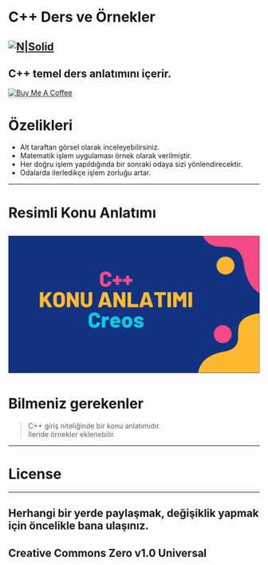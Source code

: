 <h1 class="code-line" data-line-start=0 data-line-end=1 ><a id="C++ Ders ve Örnekler"></a>C++ Ders ve Örnekler</h1>
<h2 class="code-line" data-line-start=2 data-line-end=4 ><a id="NSolidhttpsplaylhgoogleusercontentcom4ChxU_bzuJe8ix7IC7fYOq5xH3rtDjDMFogy4NsF6l8jNH9Q_G7zQUWoZtWvkliyww2247h1264rwhttpwwwartistscompanydigital_2"></a><a href="http://www.artistscompany.tech"><img src="https://raw.githubusercontent.com/creosB/presentation/main/background.png" alt="N|Solid"></a></h2>
<h2 class="code-line" data-line-start=4 data-line-end=6 ><a id="C_temel_ders_anlatmn_ierir_4"></a>C++ temel ders anlatımını içerir.</h2>
<a href="https://www.buymeacoffee.com/creos" target="_blank"><img src="https://www.buymeacoffee.com/assets/img/custom_images/orange_img.png" alt="Buy Me A Coffee" style="height: 41px !important;width: 174px !important;box-shadow: 0px 3px 2px 0px rgba(190, 190, 190, 0.5) !important;-webkit-box-shadow: 0px 3px 2px 0px rgba(190, 190, 190, 0.5) !important;" ></a>
<h1 class="code-line" data-line-start=6 data-line-end=7 ><a id="zelikleri_6"></a>Özelikleri</h1>
<ul>
<li class="has-line-data" data-line-start="8" data-line-end="9">Alt taraftan görsel olarak inceleyebilirsiniz.</li>
<li class="has-line-data" data-line-start="9" data-line-end="10">Matematik işlem uygulaması örnek olarak verilmiştir.</li>
<li class="has-line-data" data-line-start="10" data-line-end="11">Her doğru işlem yapıldığında bir sonraki odaya sizi yönlendirecektir.</li>
<li class="has-line-data" data-line-start="11" data-line-end="12">Odalarda ilerledikçe işlem zorluğu artar.</li>
</ul>
<hr>
<h1 class="code-line" data-line-start=13 data-line-end=14 ><a id="Resimli_Konu_Anlatm_13"></a>Resimli Konu Anlatımı</h1>
<h2 class="code-line" data-line-start=14 data-line-end=16 ><a id="An_old_rock_in_the_deserthttpsrawgithubusercontentcomcreosBCPPdersveorneklerimainresim1png_C_Konu_anlatmhttpsgithubcomcreosBCPPdersveornekleriblobmaincppanlatC4B1mpdf_14"></a><a href="https://github.com/creosB/CPP-ders-ve-ornekleri/blob/main/cppanlat%C4%B1m.pdf"><img src="https://raw.githubusercontent.com/creosB/CPP-ders-ve-ornekleri/main/resim1.png" alt="An old rock in the desert" title="C++ Konu anlatımı"></a></h2>
<h1 class="code-line" data-line-start=16 data-line-end=17 ><a id="Bilmeniz_gerekenler_16"></a>Bilmeniz gerekenler</h1>
<blockquote>
<p class="has-line-data" data-line-start="17" data-line-end="19">C++ giriş niteliğinde bir konu anlatımıdır.<br>
İleride örnekler eklenebilir.</p>
</blockquote>
<hr>
<h1 class="code-line" data-line-start=20 data-line-end=21 ><a id="License_20"></a>License</h1>
<hr>
<h2 class="code-line" data-line-start=22 data-line-end=24 ><a id="Herhangi_bir_yerde_paylamak_deiiklik_yapmak_iin_ncelikle_bana_ulanz_22"></a>Herhangi bir yerde paylaşmak, değişiklik yapmak için öncelikle bana ulaşınız.</h2>
<h2 class="code-line" data-line-start=24 data-line-end=26 ><a id="Creative_Commons_Zero_v10_Universal_24"></a>Creative Commons Zero v1.0 Universal</h2>
